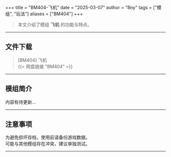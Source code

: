 +++
title = "BM404-飞机"
date = "2025-03-07"
author = "Bny"
tags = ["模组", "玩法"]
aliases = ["BM404"]
+++

> 本文介绍了模组 **飞机** 的功能与特点。

---

## 文件下载

> [BM404] 飞机  
{{< 网盘链接 "BM404" >}}  

---

## 模组简介

>  
内容有待更新...  

---

## 注意事项

>  
为避免损坏存档，使用前请备份游戏数据。  
可能与其他模组存在冲突，建议单独测试。  

---

